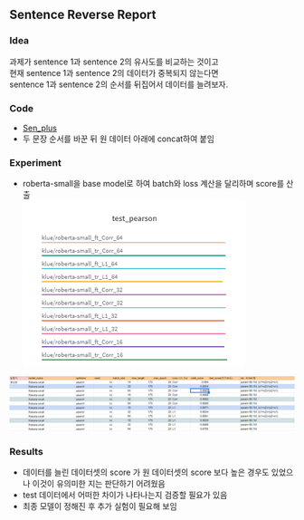 ## Sentence Reverse Report

### Idea

과제가 sentence 1과 sentence 2의 유사도를 비교하는 것이고  
현재 sentence 1과 sentence 2의 데이터가 중복되지 않는다면  
sentence 1과 sentence 2의 순서를 뒤집어서 데이터를 늘려보자.

### Code

- [Sen_plus](../codes/sen_plus.py)
- 두 문장 순서를 바꾼 뒤 원 데이터 아래에 concat하여 붙임

### Experiment

- roberta-small을 base model로 하여 batch와 loss 계산을 달리하며 score를 산출  
![test_pearson](../../../src/sen_p_pearson.png)  

![pearson_excel](../../../src/sen_p_output.png)

### Results

- 데이터를 늘린 데이터셋의 score 가 원 데이터셋의 score 보다 높은 경우도 있었으나 이것이 유의미한 지는 판단하기 어려웠음
- test 데이터에서 어떠한 차이가 나타나는지 검증할 필요가 있음
- 최종 모델이 정해진 후 추가 실험이 필요해 보임

